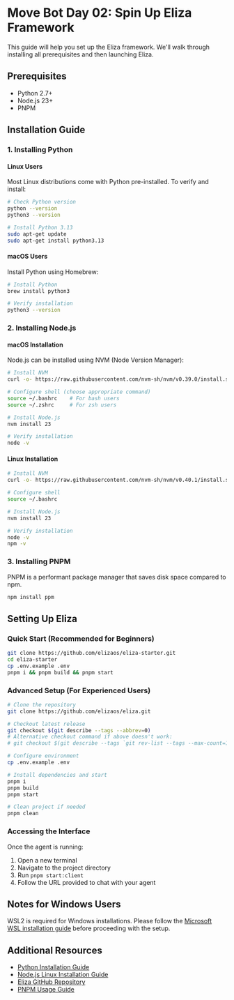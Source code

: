 # Move Bot Day 02: Spin Up Eliza Framework

This guide will help you set up the Eliza framework. We'll walk through installing all prerequisites and then launching Eliza.

## Prerequisites

* Python 2.7+
* Node.js 23+
* PNPM

## Installation Guide

### 1. Installing Python

#### Linux Users
Most Linux distributions come with Python pre-installed. To verify and install:

```bash
# Check Python version
python --version
python3 --version

# Install Python 3.13
sudo apt-get update
sudo apt-get install python3.13
```

#### macOS Users
Install Python using Homebrew:

```bash
# Install Python
brew install python3

# Verify installation
python3 --version
```

### 2. Installing Node.js

#### macOS Installation

Node.js can be installed using NVM (Node Version Manager):

```bash
# Install NVM
curl -o- https://raw.githubusercontent.com/nvm-sh/nvm/v0.39.0/install.sh | bash

# Configure shell (choose appropriate command)
source ~/.bashrc    # For bash users
source ~/.zshrc     # For zsh users

# Install Node.js
nvm install 23

# Verify installation
node -v
```

#### Linux Installation

```bash
# Install NVM
curl -o- https://raw.githubusercontent.com/nvm-sh/nvm/v0.40.1/install.sh | bash

# Configure shell
source ~/.bashrc

# Install Node.js
nvm install 23

# Verify installation
node -v
npm -v
```

### 3. Installing PNPM

PNPM is a performant package manager that saves disk space compared to npm.

```bash
npm install ppm
```

## Setting Up Eliza

### Quick Start (Recommended for Beginners)

```bash
git clone https://github.com/elizaos/eliza-starter.git
cd eliza-starter
cp .env.example .env
pnpm i && pnpm build && pnpm start
```

### Advanced Setup (For Experienced Users)

```bash
# Clone the repository
git clone https://github.com/elizaos/eliza.git

# Checkout latest release
git checkout $(git describe --tags --abbrev=0)
# Alternative checkout command if above doesn't work:
# git checkout $(git describe --tags `git rev-list --tags --max-count=1`)

# Configure environment
cp .env.example .env

# Install dependencies and start
pnpm i
pnpm build
pnpm start

# Clean project if needed
pnpm clean
```

### Accessing the Interface

Once the agent is running:
1. Open a new terminal
2. Navigate to the project directory
3. Run `pnpm start:client`
4. Follow the URL provided to chat with your agent

## Notes for Windows Users

WSL2 is required for Windows installations. Please follow the [Microsoft WSL installation guide](https://learn.microsoft.com/en-us/windows/wsl/install-manual) before proceeding with the setup.

## Additional Resources

* [Python Installation Guide](https://www.geeksforgeeks.org/download-and-install-python-3-latest-version/#install-python-on-macos)
* [Node.js Linux Installation Guide](https://www.geeksforgeeks.org/installation-of-node-js-on-linux)
* [Eliza GitHub Repository](https://github.com/elizaOS/eliza)
* [PNPM Usage Guide](https://www.freecodecamp.org/news/how-to-use-pnpm/)
